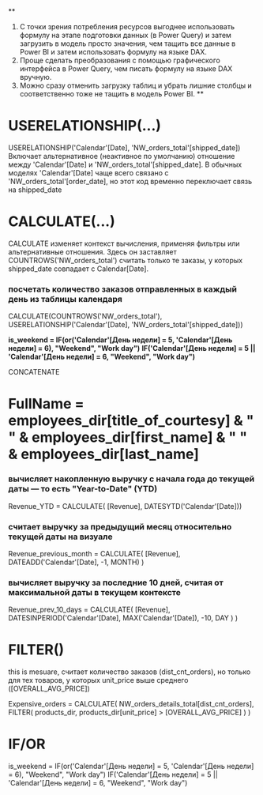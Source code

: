 **
1) С точки зрения потребления ресурсов выгоднее использовать формулу на этапе подготовки данных (в Power Query) и затем загрузить в модель просто значения, чем тащить все данные в Power BI и затем использовать формулу на языке DAX.
2) Проще сделать преобразования с помощью графического интерфейса в Power Query, чем писать формулу на языке DAX вручную.
3) Можно сразу отменить загрузку таблиц и убрать лишние столбцы и соответственно тоже не тащить в модель Power BI.
**

 
# USERELATIONSHIP(...)
USERELATIONSHIP('Calendar'[Date], 'NW_orders_total'[shipped_date])
Включает альтернативное (неактивное по умолчанию) отношение между 'Calendar'[Date] и 'NW_orders_total'[shipped_date].
В обычных моделях 'Calendar'[Date] чаще всего связано с 'NW_orders_total'[order_date], но этот код временно переключает связь на shipped_date

# CALCULATE(...)
CALCULATE изменяет контекст вычисления, применяя фильтры или альтернативные отношения.
Здесь он заставляет COUNTROWS('NW_orders_total') считать только те заказы, у которых shipped_date совпадает с Calendar[Date].

### посчетать количество заказов отправленных в каждый день из таблицы календаря
CALCULATE(COUNTROWS('NW_orders_total'), USERELATIONSHIP('Calendar'[Date], 'NW_orders_total'[shipped_date]))


**is_weekend = IF(or('Calendar'[День недели] = 5, 'Calendar'[День недели] = 6), "Weekend", "Work day")**
**IF('Calendar'[День недели] = 5 || 'Calendar'[День недели] = 6, "Weekend", "Work day")**

CONCATENATE

FullName = employees_dir[title_of_courtesy] & " " & employees_dir[first_name] & " " & employees_dir[last_name]
=======
### вычисляет накопленную выручку с начала года до текущей даты — то есть "Year-to-Date" (YTD)
Revenue_YTD = CALCULATE(
    [Revenue],
    DATESYTD('Calendar'[Date]))

### считает выручку за предыдущий месяц относительно текущей даты на визуале
Revenue_previous_month = CALCULATE(
    [Revenue], 
    DATEADD('Calendar'[Date], 
    -1,
    MONTH)
    )

### вычисляет выручку за последние 10 дней, считая от максимальной даты в текущем контексте
Revenue_prev_10_days = 
CALCULATE(
    [Revenue], 
    DATESINPERIOD('Calendar'[Date], 
        MAX('Calendar'[Date]), 
        -10,
        DAY
    )
)


# FILTER() 
this is mesuare, считает количество заказов (dist_cnt_orders), но только для тех товаров, 
у которых unit_price выше среднего ([OVERALL_AVG_PRICE])

Expensive_orders = 
CALCULATE(
    NW_orders_details_total[dist_cnt_orders],
    FILTER(
        products_dir,
        products_dir[unit_price] > [OVERALL_AVG_PRICE]
    )
)


# IF/OR

is_weekend = IF(or('Calendar'[День недели] = 5, 'Calendar'[День недели] = 6), "Weekend", "Work day")
IF('Calendar'[День недели] = 5 || 'Calendar'[День недели] = 6, "Weekend", "Work day")

